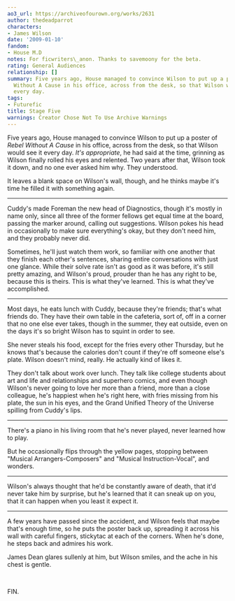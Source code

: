 ```yaml
---
ao3_url: https://archiveofourown.org/works/2631
author: thedeadparrot
characters:
- James Wilson
date: '2009-01-10'
fandom:
- House M.D
notes: For ficwriters\_anon. Thanks to savemoony for the beta.
rating: General Audiences
relationship: []
summary: Five years ago, House managed to convince Wilson to put up a poster of Rebel
  Without A Cause in his office, across from the desk, so that Wilson would see it
  every day.
tags:
- Futurefic
title: Stage Five
warnings: Creator Chose Not To Use Archive Warnings
---
```


Five years ago, House managed to convince Wilson to put up a poster of *Rebel Without A Cause* in his office, across from the desk, so that Wilson would see it every day. *It's appropriate*, he had said at the time, grinning as Wilson finally rolled his eyes and relented. Two years after that, Wilson took it down, and no one ever asked him why. They understood.

It leaves a blank space on Wilson's wall, though, and he thinks maybe it's time he filled it with something again.



---

Cuddy's made Foreman the new head of Diagnostics, though it's mostly in name only, since all three of the former fellows get equal time at the board, passing the marker around, calling out suggestions. Wilson pokes his head in occasionally to make sure everything's okay, but they don't need him, and they probably never did.

Sometimes, he'll just watch them work, so familiar with one another that they finish each other's sentences, sharing entire conversations with just one glance. While their solve rate isn't as good as it was before, it's still pretty amazing, and Wilson's proud, prouder than he has any right to be, because this is theirs. This is what they've learned. This is what they've accomplished.



---

Most days, he eats lunch with Cuddy, because they're friends; that's what friends do. They have their own table in the cafeteria, sort of, off in a corner that no one else ever takes, though in the summer, they eat outside, even on the days it's so bright Wilson has to squint in order to see.

She never steals his food, except for the fries every other Thursday, but he knows that's because the calories don't count if they're off someone else's plate. Wilson doesn't mind, really. He actually kind of likes it.

They don't talk about work over lunch. They talk like college students about art and life and relationships and superhero comics, and even though Wilson's never going to love her more than a friend, more than a close colleague, he's happiest when he's right here, with fries missing from his plate, the sun in his eyes, and the Grand Unified Theory of the Universe spilling from Cuddy's lips.



---

There's a piano in his living room that he's never played, never learned how to play.

But he occasionally flips through the yellow pages, stopping between "Musical Arrangers-Composers" and "Musical Instruction-Vocal", and wonders.



---

Wilson's always thought that he'd be constantly aware of death, that it'd never take him by surprise, but he's learned that it can sneak up on you, that it can happen when you least it expect it.



---

A few years have passed since the accident, and Wilson feels that maybe that's enough time, so he puts the poster back up, spreading it across his wall with careful fingers, stickytac at each of the corners. When he's done, he steps back and admires his work.

James Dean glares sullenly at him, but Wilson smiles, and the ache in his chest is gentle.

 

FIN.